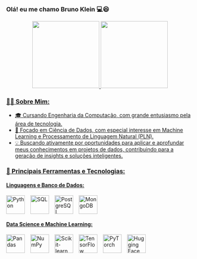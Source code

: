 ### Olá!  eu me chamo Bruno Klein 💻😆
 
<div align="center">
<a href="https://github.com/BrunoKlein504">
<img height="180em" src="https://github-readme-stats.vercel.app/api?username=BrunoKlein504&show_icons=true&theme=tokyonight"/>
 <img height="180em" src="https://github-readme-stats.vercel.app/api/top-langs/?username=BrunoKlein504&layout=compact&langs_count=7&theme=tokyonight"/>
</div>

### 👨‍💻 Sobre Mim:
 - 🎓 Cursando Engenharia da Computação, com grande entusiasmo pela área de tecnologia.
 - 🚀 Focado em Ciência de Dados, com especial interesse em Machine Learning e Processamento de Linguagem Natural (PLN).
 - 💡 Buscando ativamente por oportunidades para aplicar e aprofundar meus conhecimentos em projetos de dados, contribuindo para a geração de insights e soluções inteligentes.

### 🧠 Principais Ferramentas e Tecnologias:

#### Linguagens e Banco de Dados:

<div style="display: flex; flex-wrap: wrap; justify-content: flex-start; gap: 15px;">
<img align="center" alt="Python" src="https://cdn.jsdelivr.net/gh/devicons/devicon/icons/python/python-original.svg" height="50" />
<img align="center" alt="SQL" src="https://cdn.jsdelivr.net/gh/devicons/devicon/icons/azuresqldatabase/azuresqldatabase-original.svg" height="50" />
<img align="center" alt="PostgreSQL" src="https://cdn.jsdelivr.net/gh/devicons/devicon/icons/postgresql/postgresql-original-wordmark.svg" height="50" />
<img align="center" alt="MongoDB" src="https://cdn.jsdelivr.net/gh/devicons/devicon/icons/mongodb/mongodb-original-wordmark.svg" height="50" />
</div>

#### Data Science e Machine Learning:

<div style="display: flex; flex-wrap: wrap; justify-content: flex-start; gap: 15px;">
<img align="center" alt="Pandas" src="https://cdn.jsdelivr.net/gh/devicons/devicon/icons/pandas/pandas-original.svg" height="50" />
<img align="center" alt="NumPy" src="https://cdn.jsdelivr.net/gh/devicons/devicon/icons/numpy/numpy-original.svg" height="50" />
<img align="center" alt="Scikit-learn" src="https://upload.wikimedia.org/wikipedia/commons/thumb/0/05/Scikit_learn_logo_small.svg/2048px-Scikit_learn_logo_small.svg.png" height="50" />
<img align="center" alt="TensorFlow" src="https://cdn.jsdelivr.net/gh/devicons/devicon/icons/tensorflow/tensorflow-original.svg" height="50" />
<img align="center" alt="PyTorch" src="https://cdn.jsdelivr.net/gh/devicons/devicon/icons/pytorch/pytorch-original.svg" height="50" />
<img align="center" alt="Hugging Face" src="https://huggingface.co/front/assets/huggingface_logo-noborder.svg" height="50" />
</div>
